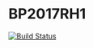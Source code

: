 # BP2017RH1

[![Build Status](https://travis-ci.com/hpi-swa-lab/BP2017RH1.svg?token=krYHTnzCxGKzDxiy9s98&branch=master)](https://travis-ci.com/hpi-swa-lab/BP2017RH1)
